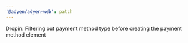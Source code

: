 ```yaml
---
'@adyen/adyen-web': patch
---
```


Dropin: Filtering out payment method type before creating the payment method element
